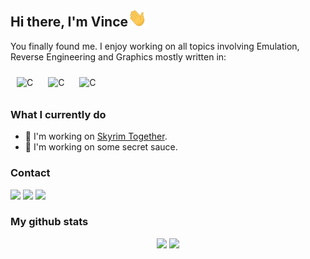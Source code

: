 
<h2> Hi there, I'm Vince<img src="https://raw.githubusercontent.com/ABSphreak/ABSphreak/master/gifs/Hi.gif" width="30px"></h2>

You finally found me.
I enjoy working on all topics involving Emulation, Reverse Engineering and Graphics mostly written in:
<br>
<div align="left">  
<img style="margin:10px" src="https://raw.githubusercontent.com/yurijserrano/Github-Profile-Readme-Logos/master/programming%20languages/c.svg" alt="C" height="35" />  
<img style="margin: 10px" src="https://raw.githubusercontent.com/yurijserrano/Github-Profile-Readme-Logos/master/programming%20languages/c%2B%2B.svg" alt="C" height="35" />  
<img style="margin: 10px" src="https://raw.githubusercontent.com/yurijserrano/Github-Profile-Readme-Logos/master/programming%20languages/c%23.svg" alt="C" height="35" />  
</div>

### What I currently do
- 🔭 I'm working on [Skyrim Together](https://skyrim-together.com/).
- 🙊 I'm working on some secret sauce.

### Contact
[<img src="https://img.shields.io/badge/twitter-%231DA1F2.svg?&style=for-the-badge&logo=twitter&logoColor=white" />](https://twitter.com/Force_67)
[<img src="https://img.shields.io/badge/Discord-%234DA1F2.svg?&style=for-the-badge&logo=discord&logoColor=white" />](https://discordapp.com/users/Force67)
[<img src="https://img.shields.io/badge/Mail me-%5325F2.svg?&style=for-the-badge&logo=mail&logoColor=white" />](mailto:lovelyforce67@gmail.com)


### My github stats

<p align = "center">
  <img src = "https://github-readme-stats.vercel.app/api/top-langs/?username=Force67&layout=compact&theme=highcontrast">
  <img src = "https://github-readme-stats.vercel.app/api?username=Force67&count_private=true&show_icons=true&theme=highcontrast">
</p>